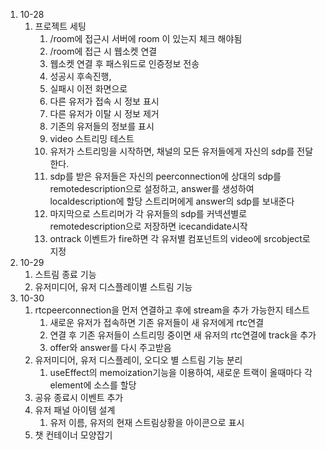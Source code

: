 1. 10-28
   1. 프로젝트 세팅
      1. /room에 접근시 서버에 room 이 있는지 체크 해야됨
      2. /room에 접근 시 웹소켓 연결
      3. 웹소켓 연결 후 패스워드로 인증정보 전송
      4. 성공시 후속진행,
      5. 실패시 이전 화면으로
      6. 다른 유저가 접속 시 정보 표시
      7. 다른 유저가 이탈 시 정보 제거
      8. 기존의 유저들의 정보를 표시
      9. video 스트리밍 테스트
      10. 유저가 스트리밍을 시작하면, 채널의 모든 유저들에게 자신의 sdp를 전달한다.
      11. sdp를 받은 유저들은 자신의 peerconnection에 상대의 sdp를 remotedescription으로 설정하고, answer를 생성하여 localdescription에 할당 스트리머에게 answer의 sdp를 보내준다
      12. 마지막으로 스트리머가 각 유저들의 sdp를 커넥션별로 remotedescription으로 저장하면 icecandidate시작
      13. ontrack 이벤트가 fire하면 각 유저별 컴포넌트의 video에 srcobject로 지정
2. 10-29
   1. 스트림 종료 기능
   2. 유저미디어, 유저 디스플레이별 스트림 기능
3. 10-30
   1. rtcpeerconnection을 먼저 연결하고 후에 stream을 추가 가능한지 테스트
      1. 새로운 유저가 접속하면 기존 유저들이 새 유저에게 rtc연결
      2. 연결 후 기존 유저들이 스트리밍 중이면 새 유저의 rtc연결에 track을 추가
      3. offer와 answer를 다시 주고받음
   2. 유저미디어, 유저 디스플레이, 오디오 별 스트림 기능 분리
      1. useEffect의 memoization기능을 이용하여, 새로운 트랙이 올때마다 각 element에 소스를 할당
   3. 공유 종료시 이벤트 추가
   4. 유저 패널 아이템 설계
      1. 유저 이름, 유저의 현재 스트림상황을 아이콘으로 표시
   5. 챗 컨테이너 모양잡기
